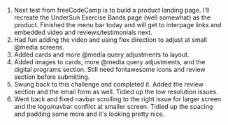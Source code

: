 1. Next test from freeCodeCamp is to build a product landing page. I'll recreate the UnderSun Exercise Bands page (well somewhat) as the product.  Finished the menu bar today and will get to interpage links and embedded video and reviews/testimonials next. 
2. Had fun adding the video and using flex direction to adjust at small @media screens. 
3. Added cards and more @media query adjustments to layout.
4. Added images to cards, more @media query adjustments, and the digital programs section. Still need fontawesome icons and review section before submitting. 
5. Swung back to this challenge and completed it. Added the review section and the email form as well. Tidied up the low resolution issues. 
6. Went back and fixed navbar scrolling to the right issue for larger screen and the logo/navbar conflict at smaller screen. Tidied up the spacing and padding some more and it's looking pretty nice. 

